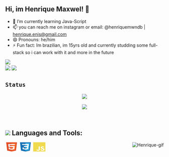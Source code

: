 ## Hi, im Henrique Maxwel! 👋

<!-- - 🔭 I’m currently working on full-stack (colocar so quando eu começar a trablhar)-->
- 🌱 I’m currently learning Java-Script
- 📫 you can reach me on instagram or email: @henriquemwndb | henrique.enis@gmail.com 
- 😄 Pronouns: he/him
- ⚡ Fun fact: Im brazilian, im 15yrs old and currently studding some full-stack so i can work with it and more in the future

<img src="https://user-images.githubusercontent.com/73097560/115834477-dbab4500-a447-11eb-908a-139a6edaec5c.gif"><br>
<a href="https://github.com/HenriqueMaxwel/readme-typing-svg"><img src="https://readme-typing-svg.herokuapp.com?lines=High+School+Student;&center=true&width=500&height=50"></a>
<img src="https://user-images.githubusercontent.com/73097560/115834477-dbab4500-a447-11eb-908a-139a6edaec5c.gif"><br>

## ```Status```
<p align="center"<a href="https://github.com/HenriqueMaxwel"><img src="https://github-readme-stats.vercel.app/api?username=HenriqueMaxwel&show_icons=true&theme=dracula"></a></p>

<p align="center"<a href="https://github.com/HenriqueMaxwel"><img src="https://github-readme-stats.vercel.app/api/top-langs/?username=HenriqueMaxwel&theme=dracula&layout=compact"></a></p>


<div style="display: inline_block"><br>
  <h2><img src="https://media2.giphy.com/media/QssGEmpkyEOhBCb7e1/giphy.gif?cid=ecf05e47a0n3gi1bfqntqmob8g9aid1oyj2wr3ds3mg700bl&rid=giphy.gif" width ="25">    Languages and Tools:</h2>
  <img align="center" alt="Henrique-HTML" height="30" width="40" src="https://raw.githubusercontent.com/devicons/devicon/master/icons/html5/html5-original.svg">
  <img align="center" alt="Henrique-CSS" height="30" width="40" src="https://raw.githubusercontent.com/devicons/devicon/master/icons/css3/css3-original.svg"> 
  <img align="center" alt="Henrique-Js" height="30" width="40" src="https://raw.githubusercontent.com/devicons/devicon/master/icons/javascript/javascript-plain.svg">
  <!-- <img align="center" alt="Henrique-Ts" height="30" width="40" src="https://raw.githubusercontent.com/devicons/devicon/master/icons/typescript/typescript-plain.svg"-->
  <!-- <img align="center" alt="Henrique-React" height="30" width="40" src="https://raw.githubusercontent.com/devicons/devicon/master/icons/react/react-original.svg"-->
  <!-- <img align="center" alt="Henrique-Python" height="30" width="40" src="https://raw.githubusercontent.com/devicons/devicon/master/icons/python/python-original.svg" -->
  <!-- <img align="center" alt="Henrique-Csharp" height="30" width="40" src="https://raw.githubusercontent.com/devicons/devicon/master/icons/csharp/csharp-original.svg"> -->
  <img align="right" alt="Henrique-gif" src="https://tenor.com/lCrGshfDFJW.gif">
</div>

##
